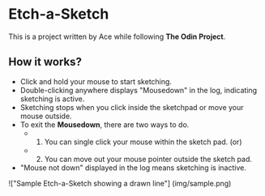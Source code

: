 # Etch-a-Sketch

This is a project written by Ace while following **The Odin Project**.

## How it works?

* Click and hold your mouse to start sketching.
* Double-clicking anywhere displays "Mousedown" in the log, indicating sketching is active.
* Sketching stops when you click inside the sketchpad or move your mouse outside.
* To exit the **Mousedown**, there are two ways to do.
    * 1. You can single click your mouse within the sketch pad. (or)
    * 2. You can move out your mouse pointer outside the sketch pad.
* "Mouse not down" displayed in the log means sketching is inactive.

!["Sample Etch-a-Sketch showing a drawn line"] (img/sample.png)